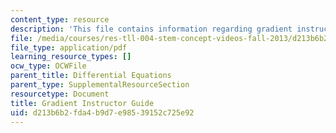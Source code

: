 ```yaml
---
content_type: resource
description: 'This file contains information regarding gradient instructor guide. '
file: /media/courses/res-tll-004-stem-concept-videos-fall-2013/d213b6b2fda4b9d7e98539152c725e92_MITRES_TLL-004F13_GrdGuide.pdf
file_type: application/pdf
learning_resource_types: []
ocw_type: OCWFile
parent_title: Differential Equations
parent_type: SupplementalResourceSection
resourcetype: Document
title: Gradient Instructor Guide
uid: d213b6b2-fda4-b9d7-e985-39152c725e92
---
```

